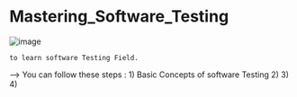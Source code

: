 # Mastering_Software_Testing

![image](https://github.com/user-attachments/assets/8b613866-13f5-4b7c-8b7c-471856623cd8)
    
    to learn software Testing Field.
   --> You can follow these steps  :
        1) Basic Concepts of software Testing
        2) 
        3) 
        4)
    
   
